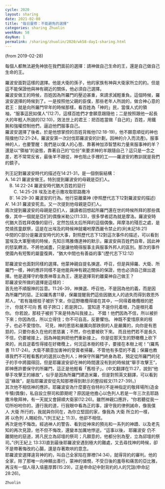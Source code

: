 ```yaml
---
cycle: 2020
layout: sharing
date: 2021-02-08
title: "每日靈修：不能避免的選擇"
categories: sharing Zhuolin
weekNum: 58
dayNum: 1
permalink: /sharing/zhuolin/2020/wk58-day1-sharing.html
---
```

(from 2019-02-28)

每個人都無法避免神放在我們面前的選擇：請神做自己生命的王，還是自己做自己生命的王。  

羅波安面對這樣的選擇。他是大衛的孫子，他的家族有神與大衛家所立的約。但是這不能保證他與神有親近的關係，他必須自己選擇。    
羅波安做王的時候，百姓因為所羅門的壓迫甚重，來請求減輕重負。這個時候，羅波安選擇的時候到了。一是按照他父親的臣僕，那些老年人所說的，做合神心意的君王：就是向所羅門早年的時候那樣，看百姓為「神的」民，當僕人式的領袖，“服事這民如僕人”(12:7)，這樣百姓們才會願意跟隨他；二是按照跟他一起長大的年輕人所說的(12:10)，效法世上的君王：把百姓當做「自己的」百姓，用鐵腕和強權控制他們，逼迫他們服事自己。  
羅波安選擇了後者。於是他想掌控的百姓背叛他(12:18-19)，他不願意順從的神也阻擋他(12:21-24，羅波安第一次討伐耶羅波安的計劃，因神的介入而流產)。服事神的人，也要警醒：我們是以僕人的心態、靠著神加添智慧和力量來服事神的羊？還是以“領袖”的姿態，靠著自己的“位份”來要求神的羊跟隨自己？這只是一念之差，若不常常反省，最後羊不跟從，神也阻止手裡的工——羅波安的教訓就是我們的鏡子。  

列王記對羅波安時代的描述在14:21-31，是一個倒裝結構：    
A. 14:21 羅波安做王。特別提到羅波安的母親是亞扪人。    
　B. 14:22-24 羅波安時代猶大百姓的惡行    
　　C. 14:25-28 埃及法老示撒攻取耶路撒冷    
　B'. 14:29-30 羅波安的行為。他行惡離棄神 (參照歷代志下12對羅波安的描述)    
A'. 14:31 羅波安死去。又一次提到他母親是亞扪人。    
兩次提到羅波安的母親是亞扪人，讓讀者回想起所羅門還在世的時候所拜的那些偶像，其中一個就是亞扪的偶像米勒公(11:33)，很多學者認為就是摩洛。羅波安時代猶大百姓拜偶像的惡行，定然包括太后所拜的這個偶像。拜摩洛的殘忍之處，是焚燒孩童獻祭，這是在出埃及的時候神就囑咐摩西嚴令禁止的(利未記18:21)    
中間的C部分是羅波安時代的大事，對照歷代志下12對這次事件的描述，可以看到當埃及大軍壓境的時候，先知示瑪雅傳達神的默示，羅波安與百姓們自卑，因此神的怒氣轉消，不將他滅盡，只是讓他曉得服事主與服事外邦人的區別。那次的事件使國內有短暫的屬靈復興，“猶大中間也有善益的事”(歷代志下12:12)  

耶羅波安也面對同樣的選擇。他蒙神親自提名揀選、呼召，但是與掃羅、大衛、所羅門一樣，神的應許同樣不是他能與神有親近關係的保證，他也必須自己做出選擇。他是選擇守約敬畏神尊主為王，還是選擇背約離棄神自己做王？    
耶羅波安所做的選擇是這樣的：    
首先他不順服神的旨意。11:26-39，神揀選、呼召他，不是因為他的義，而是因為所羅門的惡。正如羅馬書11章，保羅提醒我們這些因猶太人的過失而得到救恩外邦人，“若有幾根枝子被折下來，你這野橄欖得接在其中，一同得着橄欖根的肥汁， 你就不可向 舊 枝子誇口；若是誇口， 當知道 不是你托着根，乃是根托着你。 你若說，那枝子被折下來是特為叫我接上。 不錯！他們因為不信，所以被折下來；你因為信，所以立得住；你不可自高，反要懼怕。 神既不愛惜原來的枝子，也必不愛惜你。 可見，神的恩慈和嚴厲向那跌倒的人是嚴厲的，向你是有恩慈的，只要你長久在他的恩慈裏；不然，你也要被砍下來。 而且他們若不是長久不信，仍要被接上，因為神能夠把他們重新接上。 你是從那天生的野橄欖上砍下來的，尚且逆着性得接在好橄欖上，何況這本樹的枝子，要接在本樹上呢！”(羅馬書 11:17-24)。大衛不願意加害神的受膏者掃羅，不管他有多麼的不義；保羅也教導我們不可輕看舊約的選民以色列人；神保守所羅門終身為君，預定從所羅門的兒子的手中將國得回，但是耶羅波安卻在神的時間還沒有到的時候就“舉手攻擊王”，即神應許要保守的所羅門，這正是他輕看「舊枝子」。(中文翻譯在11:27，說到“他舉手攻擊王的緣故”，似乎是因為所羅門建造米羅，但是對照英文翻譯，可以看到這“緣故”，是指耶羅波安從先知那裡得到默示的整段經文(11:27-39)。)    
其次他不相信神的應許。耶羅波安為什麼要在伯特利(不是神指定的敬拜場所)造金牛犢(偶像)，私自設立祭司和節期呢？原因是他擔心以色列人若是一年三次去耶路撒冷敬拜神，有一天就又會歸順大衛家(12:26)。雖然神親口應許，“你若聽從我一切所吩咐你的，遵行我的道，行我眼中看為正的事，謹守我的律例誡命，像我僕人 大衛 所行的，我就與你同在，為你立堅固的家，像我為 大衛 所立的一樣，將 以色列 人賜給你。”(列王紀上 11:3)，他卻不相信。    
再次是他不悔改。經過神人的警告、看到從神來的預兆和一系列的神蹟、以及老先知的再次見證，他不但不悔改，還變本加厲地悖逆。“這事以後， 耶羅波安 仍不離開他的惡道，將凡民立為邱壇的祭司；凡願意的，他都分別為聖，立為邱壇的祭司。”(列王紀上 13:33)直到最後耶羅波安遇到極大的難處，又去尋找神的時候，卻不是帶著悔改的心腸，還是存著欺哄的意念。    
耶羅波安選擇違背神的約，叫自己全家陷在罪裡(14:34)，就得背約的審判。他的全家，除了那唯一向神顯出善行，蒙神的憐憫，不受日後的羞辱和痛苦的亞比雅，再沒有一個人得入墳墓厚葬(15:29)，正是申命記中對背約的人的咒詛(申命記28:26)。  

`Zhuolin`  
